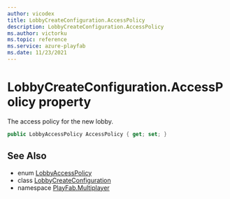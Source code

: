 ```yaml
---
author: vicodex
title: LobbyCreateConfiguration.AccessPolicy
description: LobbyCreateConfiguration.AccessPolicy
ms.author: victorku
ms.topic: reference
ms.service: azure-playfab
ms.date: 11/23/2021
---
```


# LobbyCreateConfiguration.AccessPolicy property

The access policy for the new lobby.

```csharp
public LobbyAccessPolicy AccessPolicy { get; set; }
```

## See Also

* enum [LobbyAccessPolicy](../LobbyAccessPolicy.md)
* class [LobbyCreateConfiguration](../LobbyCreateConfiguration.md)
* namespace [PlayFab.Multiplayer](../../PlayFabMultiplayerSDK.md)

